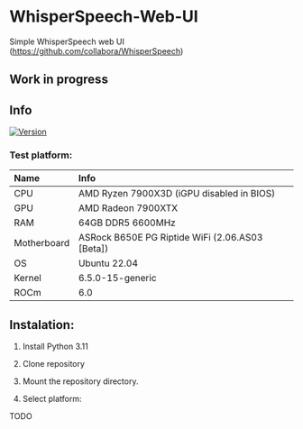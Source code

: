 # WhisperSpeech-Web-UI
Simple WhisperSpeech web UI
(https://github.com/collabora/WhisperSpeech)

## Work in progress

## Info
[![Version](https://img.shields.io/badge/0.1-version-orange.svg)](https://github.com/Mateusz-Dera/WhisperSpeech-Web-UI/blob/main/README.md)

### Test platform:
|Name|Info|
|:---|:---|
|CPU|AMD Ryzen 7900X3D (iGPU disabled in BIOS)|
|GPU|AMD Radeon 7900XTX|
|RAM|64GB DDR5 6600MHz|
|Motherboard|ASRock B650E PG Riptide WiFi (2.06.AS03 [Beta])|
|OS|Ubuntu 22.04|
|Kernel|6.5.0-15-generic|
|ROCm|6.0|

## Instalation:
1. Install Python 3.11

2. Clone repository

3. Mount the repository directory.

3. Select platform:

TODO